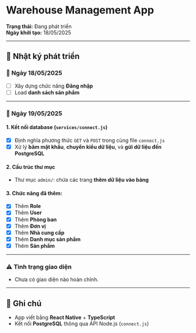 # Warehouse Management App

**Trạng thái:** Đang phát triển  
**Ngày khởi tạo:** 18/05/2025

---

## 🧾 Nhật ký phát triển

### 📅 Ngày 18/05/2025
- [ ] Xây dựng chức năng **Đăng nhập**
- [ ] Load **danh sách sản phẩm**

---

### 📅 Ngày 19/05/2025
#### 1. Kết nối database (`services/connect.js`)
- [x] Định nghĩa phương thức `GET` và `POST` trong cùng file `connect.js`
- [x] Xử lý **băm mật khẩu**, **chuyển kiểu dữ liệu**, và **gửi dữ liệu đến PostgreSQL**

#### 2. Cấu trúc thư mục
- Thư mục `admin/`: chứa các trang **thêm dữ liệu vào bảng**

#### 3. Chức năng đã thêm:
- [x] Thêm **Role**
- [x] Thêm **User**
- [x] Thêm **Phòng ban**
- [x] Thêm **Đơn vị**
- [x] Thêm **Nhà cung cấp**
- [x] Thêm **Danh mục sản phẩm**
- [x] Thêm **Sản phẩm**

---

### ⚠️ Tình trạng giao diện
- Chưa có giao diện nào hoàn chỉnh.

---

## 📌 Ghi chú
- App viết bằng **React Native** + **TypeScript**
- Kết nối **PostgreSQL** thông qua API Node.js (`connect.js`)

